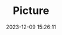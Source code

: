---
weight: 1
images:
- /images/edited/126.jpeg
title: Picture
date: 2023-12-09 15:26:11
tags: [luminarneo,work,ilce7m3]
---